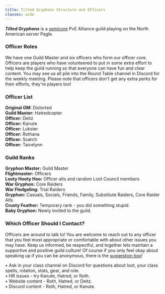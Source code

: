 ```yaml
---
title: Tilted Gryphons Structure and Officers
classes: wide
---
```

**_Tilted Gryphons_** is a [semicore](/pages/semicore) PvE Alliance guild playing on the North American server Pagle. <br />

### Officer Roles
We have one Guild Master and six officers who form our officer core. Officers are players who have volunteered to put in some extra effort to help keep the guild running so that everyone can have fun and clear content. You may see us all pile into the Round Table channel in Discord for the weekly meeting. Please note that officers don't get any extra perks for their efforts, they're players too!

### Officer List
**Original GM:** Distorted <br />
**Guild Master:** Hatredcopter <br />
**Officer:** Deitz <br />
**Officer:** Kanute <br />
**Officer:** Lukster <br />
**Officer:** Rothana <br />
**Officer:** Scørch <br />
**Officer:** Taicelynn <br />

### Guild Ranks
**Gryphon Master:** Guild Master <br />
**Flightmaster:** Officers <br />
**Looty Hooty Hoo:** Officer alts and random Loot Council members <br />
**War Gryphon:** Core Raiders <br />
**War Fledgeling:** Trial Raiders <br />
**Gryphon:** Casuals, Socials, Friends, Family, Substitute Raiders, Core Raider Alts <br />
**Crusty Feather:** Temporary rank - you did something stupid. <br />
**Baby Gryphon:** Newly invited to the guild.

### Which Officer Should I Contact?
Officers are around to talk to! You are welcome to reach out to any officer that you feel most appropriate or comfortable with about other issues you may have. Keep us informed, be respectful, and together lets maintain a supportive and positive guild culture! Of course if you only feel okay about speaking up if you can be anonymous, there is the [suggestion box](https://forms.gle/DWDiP5uZ4MqrgdZe7)!

• Ask in your class channel on Discord for questions about loot, your class spells, rotation, stats, gear, and role. <br />
• HR issues - try Kanute, Hatred, or Roth. <br />
• Website content - Roth, Hatred, or Deitz. <br />
• Discord content - Roth, Hatred, or Kanute.

